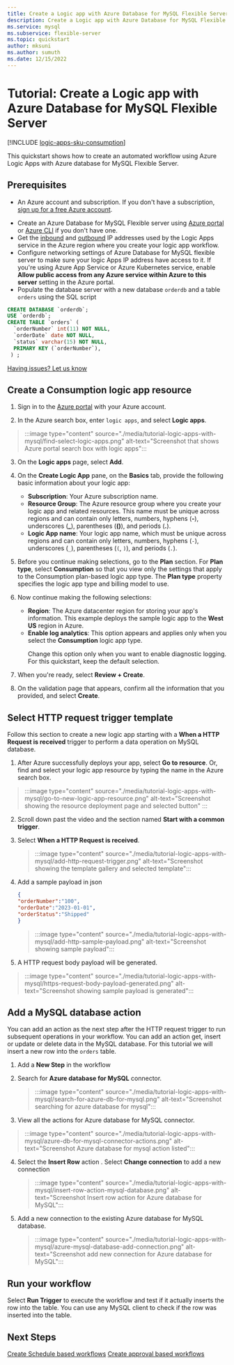 ```yaml
---
title: Create a Logic app with Azure Database for MySQL Flexible Server
description: Create a Logic app with Azure Database for MySQL Flexible Server
ms.service: mysql
ms.subservice: flexible-server
ms.topic: quickstart
author: mksuni
ms.author: sumuth 
ms.date: 12/15/2022
---
```


# Tutorial: Create a Logic app with Azure Database for MySQL Flexible Server

[!INCLUDE [logic-apps-sku-consumption](../../../includes/logic-apps-sku-consumption.md)]

This quickstart shows how to create an automated workflow using Azure Logic Apps with Azure database for MySQL Flexible Server. 

## Prerequisites

* An Azure account and subscription. If you don't have a subscription, [sign up for a free Azure account](https://azure.microsoft.com/free).

- Create an Azure Database for MySQL Flexible server using [Azure portal](./quickstart-create-server-portal.md) <br/> or [Azure CLI](./quickstart-create-server-cli.md) if you don't have one.
- Get the [inbound](../../logic-apps/logic-apps-limits-and-config.md#inbound) and [outbound](../../logic-apps/logic-apps-limits-and-config.md#outbound) IP addresses used by the Logic Apps service in the Azure region where you create your logic app workflow.
- Configure networking settings of Azure Database for MySQL flexible server to make sure your logic Apps IP address have access to it. If you're using Azure App Service or Azure Kubernetes service, enable **Allow public access from any Azure service within Azure to this server** setting in the Azure portal.
-  Populate the database server with a new database `orderdb` and a table `orders` using the SQL script

```sql
CREATE DATABASE `orderdb`;
USE `orderdb`;
CREATE TABLE `orders` (
  `orderNumber` int(11) NOT NULL,
  `orderDate` date NOT NULL,
  `status` varchar(15) NOT NULL,
  PRIMARY KEY (`orderNumber`),
 ) ;
```

[Having issues? Let us know](https://github.com/MicrosoftDocs/azure-docs/issues)

 ## Create a Consumption logic app resource

1. Sign in to the [Azure portal](https://portal.azure.com) with your Azure account.

2. In the Azure search box, enter `logic apps`, and select **Logic apps**.

  > :::image type="content" source="./media/tutorial-logic-apps-with-mysql/find-select-logic-apps.png" alt-text="Screenshot that shows Azure portal search box with logic apps":::

3. On the **Logic apps** page, select **Add**.

4. On the **Create Logic App** pane, on the **Basics** tab, provide the following basic information about your logic app:
    -  **Subscription**: Your Azure subscription name.
    -   **Resource Group**: The Azure resource group where you create your logic app and related resources. This name must be unique across regions and can contain only letters, numbers, hyphens (**-**), underscores (**_**), parentheses (**()**), and periods (**.**).
    -   **Logic App name**:  Your logic app name, which must be unique across regions and can contain only letters, numbers, hyphens (`-`), underscores (`_`), parentheses (`(`, `)`), and periods (`.`).

5. Before you continue making selections, go to the **Plan** section. For **Plan type**, select **Consumption** so that you view only the settings that apply to the Consumption plan-based logic app type. The **Plan type** property specifies the logic app type and billing model to use.

6. Now continue making the following selections:

   - **Region**: The Azure datacenter region for storing your app's information. This example deploys the sample logic app to the **West US** region in Azure.
   - **Enable log analytics**: This option appears and applies only when you select the **Consumption** logic app type. <p><p>Change this option only when you want to enable diagnostic logging. For this quickstart, keep the default selection. 
    
7. When you're ready, select **Review + Create**.

8. On the validation page that appears, confirm all the information that you provided, and select **Create**.
     
## Select HTTP request trigger template 
Follow this section to create a new logic app starting with a **When a HTTP Request is received** trigger to perform a data operation on MySQL database.

1. After Azure successfully deploys your app, select **Go to resource**. Or, find and select your logic app resource by typing the name in the Azure search box.
    
  > :::image type="content" source="./media/tutorial-logic-apps-with-mysql/go-to-new-logic-app-resource.png" alt-text="Screenshot showing the resource deployment page and selected button" :::

2. Scroll down past the video and the section named **Start with a common trigger**.

3. Select **When a HTTP Request is received**. 
    
     > :::image type="content" source="./media/tutorial-logic-apps-with-mysql/add-http-request-trigger.png" alt-text="Screenshot showing the template gallery and selected template":::

4. Add a sample payload in json 

     ```json
    {
    "orderNumber":"100",
    "orderDate":"2023-01-01",
    "orderStatus":"Shipped"
    }
    ```
    
   > :::image type="content" source="./media/tutorial-logic-apps-with-mysql/add-http-sample-payload.png" alt-text="Screenshot showing sample payload":::
    
5. A HTTP request body payload will be generated. 
    
  > :::image type="content" source="./media/tutorial-logic-apps-with-mysql/https-request-body-payload-generated.png" alt-text="Screenshot showing sample payload is generated":::
    
## Add a MySQL database action
You can add an action as the next step after the HTTP request trigger to run subsequent operations in your workflow. You can add an action get, insert or update or delete data in the MySQL database. For this tutorial we will insert a new row into the `orders` table.

1. Add a **New Step** in the workflow

2. Search for **Azure database for MySQL** connector. 
    
   > :::image type="content" source="./media/tutorial-logic-apps-with-mysql/search-for-azure-db-for-mysql.png" alt-text="Screenshot searching for azure database for mysql":::

3.  View all the actions for Azure database for MySQL connector. 
    
   > :::image type="content" source="./media/tutorial-logic-apps-with-mysql/azure-db-for-mysql-connector-actions.png" alt-text="Screenshot Azure database for mysql action listed":::

4. Select the **Insert Row** action . Select **Change connection** to add a new connection 
   
   > :::image type="content" source="./media/tutorial-logic-apps-with-mysql/insert-row-action-mysql-database.png" alt-text="Screenshot Insert row action for Azure database for MySQL":::
    
5. Add a new connection to the existing Azure database for MySQL database. 
     
   > :::image type="content" source="./media/tutorial-logic-apps-with-mysql/azure-mysql-database-add-connection.png" alt-text="Screenshot add new connection for Azure database for MySQL":::
   
## Run your workflow
Select **Run Trigger** to execute the workflow and test if it actually inserts the row into the table. You can use any MySQL client to check if the row was inserted into the table. 
    
## Next Steps
[Create Schedule based workflows](../../logic-apps/tutorial-build-schedule-recurring-logic-app-workflow.md)
[Create approval based workflows](../../logic-apps/tutorial-process-mailing-list-subscriptions-workflow.md)
    
